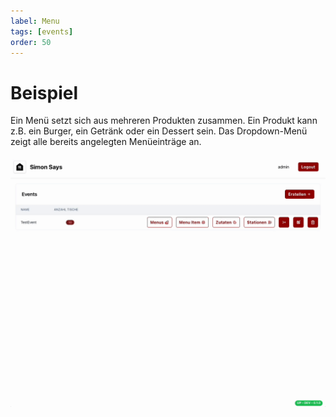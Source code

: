 ```yaml
---
label: Menu
tags: [events]
order: 50
---
```

# Beispiel

Ein Menü setzt sich aus mehreren Produkten zusammen. Ein Produkt kann z.B. ein Burger, ein Getränk oder ein Dessert sein. Das Dropdown-Menü zeigt alle bereits angelegten Menüeinträge an.

![Menü erstellen](assets/menu.gif)